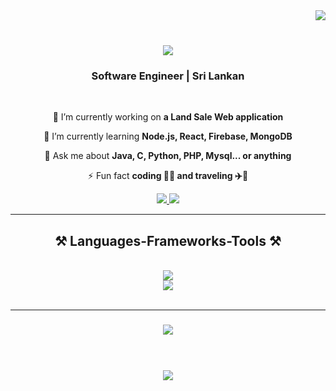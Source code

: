 <img align="right" src="https://visitor-badge.laobi.icu/badge?page_id=DumindUdara.DumindUdara" />
<br>
<h1 align="center">
    <img src="https://readme-typing-svg.herokuapp.com/?font=Righteous&size=30&center=true&vCenter=true&width=500&height=70&duration=4000&lines=Hi+There!+👋;+I'm+Dumindu+Udara!;+Welcome+My+Profile+🤗;+💻+⏳;" />
</h1>

<h3 align="center"> Software Engineer | Sri Lankan</h3>

<br/>

<div align="center">
 
 🔭 I’m currently working  on **a Land Sale Web application**
 
 🌱 I’m currently learning **Node.js, React, Firebase, MongoDB**

💬 Ask me about **Java, C, Python, PHP, Mysql... or anything**

⚡ Fun fact **coding 👨‍💻 and traveling ✈️🚢**

 </div>
 
<div align="center"> 
  <a href="mailto:duminduudara22@gmail.com">
    <img src="https://img.shields.io/badge/Gmail-333333?style=for-the-badge&logo=gmail&logoColor=blue" />
  </a>
  <a href="https://linkedin.com/in/dumindu-udara" target="_blank">
    <img src="https://img.shields.io/badge/LinkedIn-0077B5?style=for-the-badge&logo=linkedin&logoColor=white" target="_blank" />
  </a>
</div>

 <hr/>
 
<h2 align="center">⚒️ Languages-Frameworks-Tools ⚒️</h2>
<br/>
<div align="center">
    <img src="https://skillicons.dev/icons?i=java,python,nodejs,php,dart,github,javascript,typescript,express,firebase,mongodb,mysql,c,matlab" /><br>
    <img src="https://skillicons.dev/icons?i=react,r,bootstrap,tailwind,flask,html,css,flutter,vscode,androidstudio,figma,git" />
</div>
<br/>
<hr/>
<h3 align="center">
    <img src="https://readme-typing-svg.herokuapp.com/?font=Righteous&size=30&center=true&vCenter=true&width=500&height=70&duration=4000&lines=Thanks+for+visiting!+✌️;+Shoot+me+a+message+on+Linkedin!;+I'm+always+down+to+collab+🙌;+Happy+cording+👨‍💻+⏳;">
</h3>
<br/>
<h3 align="center">
    <img src="https://readme-typing-svg.herokuapp.com/?font=Righteous&size=20&center=true&vCenter=true&width=500&height=70&duration=4000&lines=Happy+cording+👨‍💻+⏳;">
</h3>
<br/>
<br/>
